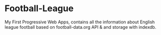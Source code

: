 # Football-League
My First Progressive Web Apps, contains all the information about English league football based on football-data.org API & and storage with indexdb.
